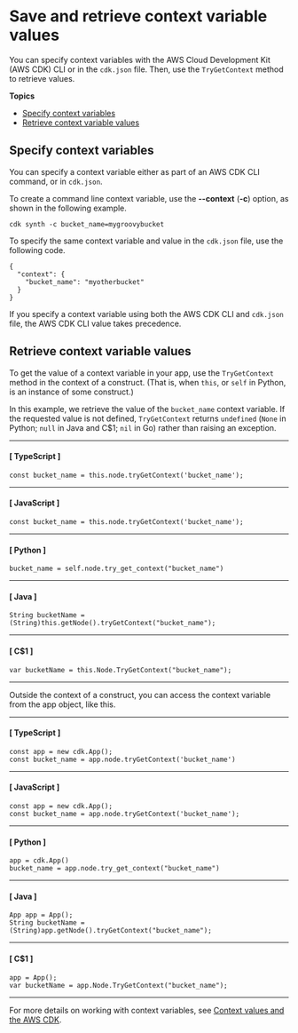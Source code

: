 # Save and retrieve context variable values<a name="get-context-var"></a>

You can specify context variables with the AWS Cloud Development Kit (AWS CDK) CLI or in the `cdk.json` file. Then, use the `TryGetContext` method to retrieve values.

**Topics**
+ [Specify context variables](#develop-context-specify)
+ [Retrieve context variable values](#develop-context-retrieve)

## Specify context variables<a name="develop-context-specify"></a>

You can specify a context variable either as part of an AWS CDK CLI command, or in `cdk.json`.

To create a command line context variable, use the **--context** (**-c**) option, as shown in the following example.

```
cdk synth -c bucket_name=mygroovybucket
```

To specify the same context variable and value in the `cdk.json` file, use the following code.

```
{
  "context": {
    "bucket_name": "myotherbucket"
  }
}
```

If you specify a context variable using both the AWS CDK CLI and `cdk.json` file, the AWS CDK CLI value takes precedence.

## Retrieve context variable values<a name="develop-context-retrieve"></a>

To get the value of a context variable in your app, use the `TryGetContext` method in the context of a construct. (That is, when `this`, or `self` in Python, is an instance of some construct.)

In this example, we retrieve the value of the `bucket_name` context variable. If the requested value is not defined, `TryGetContext` returns `undefined` (`None` in Python; `null` in Java and C\$1; `nil` in Go) rather than raising an exception.

------
#### [ TypeScript ]

```
const bucket_name = this.node.tryGetContext('bucket_name');
```

------
#### [ JavaScript ]

```
const bucket_name = this.node.tryGetContext('bucket_name');
```

------
#### [ Python ]

```
bucket_name = self.node.try_get_context("bucket_name")
```

------
#### [ Java ]

```
String bucketName = (String)this.getNode().tryGetContext("bucket_name");
```

------
#### [ C\$1 ]

```
var bucketName = this.Node.TryGetContext("bucket_name");
```

------

Outside the context of a construct, you can access the context variable from the app object, like this.

------
#### [ TypeScript ]

```
const app = new cdk.App();
const bucket_name = app.node.tryGetContext('bucket_name')
```

------
#### [ JavaScript ]

```
const app = new cdk.App();
const bucket_name = app.node.tryGetContext('bucket_name');
```

------
#### [ Python ]

```
app = cdk.App()
bucket_name = app.node.try_get_context("bucket_name")
```

------
#### [ Java ]

```
App app = App();
String bucketName = (String)app.getNode().tryGetContext("bucket_name");
```

------
#### [ C\$1 ]

```
app = App();
var bucketName = app.Node.TryGetContext("bucket_name");
```

------

For more details on working with context variables, see [Context values and the AWS CDK](context.md).